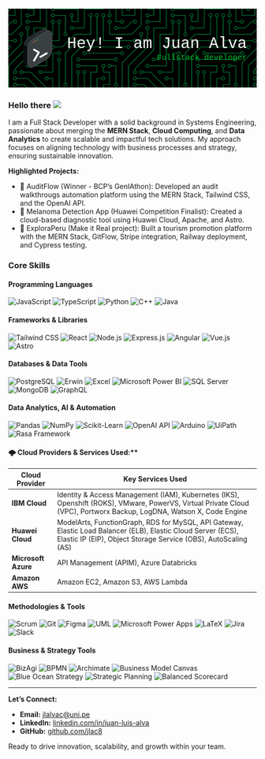 ![Header](./github-header-image.png)

### Hello there <img src="https://media.giphy.com/media/hvRJCLFzcasrR4ia7z/giphy.gif" width="28px">

I am a Full Stack Developer with a solid background in Systems Engineering, passionate about merging the **MERN Stack**, **Cloud Computing**, and **Data Analytics** to create scalable and impactful tech solutions. My approach focuses on aligning technology with business processes and strategy, ensuring sustainable innovation.

**Highlighted Projects:**

- 🚀 AuditFlow (Winner - BCP’s GenIAthon): Developed an audit walkthrougs automation platform using the MERN Stack, Tailwind CSS, and the OpenAI API.
- 🔬 Melanoma Detection App (Huawei Competition Finalist): Created a cloud-based diagnostic tool using Huawei Cloud, Apache, and Astro.
- 🌄 ExploraPeru (Make it Real project): Built a tourism promotion platform with the MERN Stack, GitFlow, Stripe integration, Railway deployment, and Cypress testing.

### **Core Skills**

#### **Programming Languages**  
![JavaScript](https://img.shields.io/badge/-JavaScript-F7DF1E?style=flat-square&logo=javascript&logoColor=000) 
![TypeScript](https://img.shields.io/badge/-TypeScript-3178C6?style=flat-square&logo=typescript&logoColor=fff) 
![Python](https://img.shields.io/badge/-Python-3776AB?style=flat-square&logo=python&logoColor=fff) 
![C++](https://img.shields.io/badge/-C++-00599C?style=flat-square&logo=c%2B%2B&logoColor=fff) 
![Java](https://img.shields.io/badge/-Java-007396?style=flat-square&logo=java&logoColor=fff)  

#### **Frameworks & Libraries**  
![Tailwind CSS](https://img.shields.io/badge/-Tailwind%20CSS-38B2AC?style=flat-square&logo=tailwindcss&logoColor=fff) 
![React](https://img.shields.io/badge/-React-61DAFB?style=flat-square&logo=react&logoColor=000) 
![Node.js](https://img.shields.io/badge/-Node.js-339933?style=flat-square&logo=node.js&logoColor=fff) 
![Express.js](https://img.shields.io/badge/-Express.js-000000?style=flat-square&logo=express&logoColor=fff)
![Angular](https://img.shields.io/badge/-Angular-DD0031?style=flat-square&logo=angular&logoColor=fff)
![Vue.js](https://img.shields.io/badge/-Vue.js-4FC08D?style=flat-square&logo=vue.js&logoColor=fff)
![Astro](https://img.shields.io/badge/-Astro-FF5D01?style=flat-square&logo=astro&logoColor=fff)  

#### **Databases & Data Tools**  
![PostgreSQL](https://img.shields.io/badge/-PostgreSQL-336791?style=flat-square&logo=postgresql&logoColor=fff)
![Erwin](https://img.shields.io/badge/-Erwin-44546A?style=flat-square)
![Excel](https://img.shields.io/badge/-Excel-217346?style=flat-square&logo=microsoft-excel&logoColor=fff)
![Microsoft Power BI](https://img.shields.io/badge/-Microsoft%20Power%20BI-F2C811?style=flat-square&logo=powerbi&logoColor=000)
![SQL Server](https://img.shields.io/badge/-SQL%20Server-CC2927?style=flat-square&logo=microsoft-sql-server&logoColor=fff)
![MongoDB](https://img.shields.io/badge/-MongoDB-47A248?style=flat-square&logo=mongodb&logoColor=fff)
![GraphQL](https://img.shields.io/badge/-GraphQL-E10098?style=flat-square&logo=graphql&logoColor=fff)

#### **Data Analytics, AI & Automation**  
![Pandas](https://img.shields.io/badge/-Pandas-150458?style=flat-square&logo=pandas&logoColor=fff)
![NumPy](https://img.shields.io/badge/-NumPy-013243?style=flat-square&logo=numpy&logoColor=fff)
![Scikit-Learn](https://img.shields.io/badge/-Scikit--Learn-F7931E?style=flat-square&logo=scikitlearn&logoColor=fff)
![OpenAI API](https://img.shields.io/badge/-OpenAI%20API-412991?style=flat-square&logo=openai&logoColor=fff)
![Arduino](https://img.shields.io/badge/-Arduino-00979D?style=flat-square&logo=arduino&logoColor=fff)
![UiPath](https://img.shields.io/badge/-UiPath-0046A8?style=flat-square&logo=uipath&logoColor=fff)
![Rasa Framework](https://img.shields.io/badge/-Rasa%20Framework-5A2FD0?style=flat-square&logo=rasa&logoColor=fff)

#### 🌩️ Cloud Providers & Services Used:**  

| **Cloud Provider**  | **Key Services Used**                                  |
|---------------------|---------------------------------------------------------|
| **IBM Cloud**       | Identity & Access Management (IAM), Kubernetes (IKS), Openshift (ROKS), VMware, PowerVS, Virtual Private Cloud (VPC), Portworx Backup, LogDNA, Watson X, Code Engine |
| **Huawei Cloud**    | ModelArts, FunctionGraph, RDS for MySQL, API Gateway, Elastic Load Balancer (ELB), Elastic Cloud Server (ECS), Elastic IP (EIP), Object Storage Service (OBS), AutoScaling (AS) |
| **Microsoft Azure** | API Management (APIM), Azure Databricks                |
| **Amazon AWS**      | Amazon EC2, Amazon S3, AWS Lambda                      |

#### **Methodologies & Tools**  

![Scrum](https://img.shields.io/badge/-Scrum-6DB33F?style=flat-square&logo=agile&logoColor=fff)
![Git](https://img.shields.io/badge/-Git-F05032?style=flat-square&logo=git&logoColor=fff)
![Figma](https://img.shields.io/badge/-Figma-F24E1E?style=flat-square&logo=figma&logoColor=fff)
![UML](https://img.shields.io/badge/-UML-ff6f61?style=flat-square)
![Microsoft Power Apps](https://img.shields.io/badge/-Microsoft%20Power%20Apps-742774?style=flat-square&logo=microsoft-powerapps&logoColor=fff)
![LaTeX](https://img.shields.io/badge/-LaTeX-008080?style=flat-square&logo=latex&logoColor=fff)
![Jira](https://img.shields.io/badge/-Jira-0052CC?style=flat-square&logo=jira&logoColor=fff)
![Slack](https://img.shields.io/badge/-Slack-4A154B?style=flat-square&logo=slack&logoColor=fff)

#### **Business & Strategy Tools**  

![BizAgi](https://img.shields.io/badge/-BizAgi-92C83E?style=flat-square)
![BPMN](https://img.shields.io/badge/-BPMN-2088FF?style=flat-square)
![Archimate](https://img.shields.io/badge/-Archimate-808080?style=flat-square)
![Business Model Canvas](https://img.shields.io/badge/-Business%20Model%20Canvas-0984e3?style=flat-square)
![Blue Ocean Strategy](https://img.shields.io/badge/-Blue%20Ocean%20Strategy-00BFFF?style=flat-square)
![Strategic Planning](https://img.shields.io/badge/-Strategic%20Planning-006400?style=flat-square)
![Balanced Scorecard](https://img.shields.io/badge/-Balanced%20Scorecard-555555?style=flat-square)

---

**Let’s Connect:**

- **Email:** [jlalvac@uni.pe](mailto:jlalvac@uni.pe)
- **LinkedIn:** [linkedin.com/in/juan-luis-alva](https://www.linkedin.com/in/juan-luis-alva)
- **GitHub:** [github.com/jlac8](https://github.com/jlac8)

Ready to drive innovation, scalability, and growth within your team.
